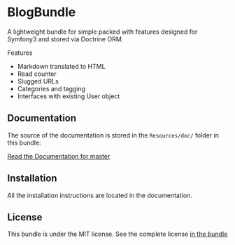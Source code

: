 BlogBundle
==========

A lightweight bundle for simple packed with features designed for Symfony3 and stored via Doctrine ORM.

Features
- Markdown translated to HTML
- Read counter
- Slugged URLs
- Categories and tagging
- Interfaces with existing User object 

Documentation
-------------

The source of the documentation is stored in the `Resources/doc/` folder
in this bundle:

[Read the Documentation for master](Resources/doc/quick_start.md)

Installation
------------

All the installation instructions are located in the documentation.

License
-------

This bundle is under the MIT license. See the complete license [in the bundle](LICENSE)
